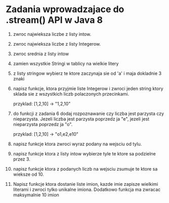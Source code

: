 # Zadania wprowadzajace do .stream() API w Java 8

1. zwroc najwieksza liczbe z listy intow.
2. zwroc najwieksza liczbe z listy Integerow.
3. zwroc srednia z listy intow
4. zamien wszystkie Stringi w tablicy na wielkie litery
5. z listy stringow wybierz te ktore zaczynaja sie od 'a' i maja dokladnie 3 znaki
6. napisz funkcje, ktora przyjmie liste Integerow i zwroci jeden string ktory sklada sie z wszystkich liczb polaczonych przecinkami.

    przyklad: [1,2,10] -> "1,2,10"

7. do funkcji z zadania 6 dodaj rozpoznawanie czy liczba jest parzysta czy nieparzysta. Jezeli liczba jest parzysta poprzedz ja "e", jezeli jest nieparzysta poprzedz ja "o".

    przyklad: [1,2,10] -> "o1,e2,e10"

8. napisz funkcje ktora zwroci wyraz podany na wejsciu od tylu.
9. napisz funkcje ktora z listy intow wybierze tyle te ktore sa podzielne przez 3.
10. napisz funkcje ktora z podanych liczb na wejsciu zsumuje te ktore sa wieksze od 10.
11. Napisz funkcje ktora dostanie liste imion, kazde imie zapisze wielkimi literami i zwroci tylko unikalne imiona. Dodatkowo funkcja ma zwracac maksymalnie 10 imion
